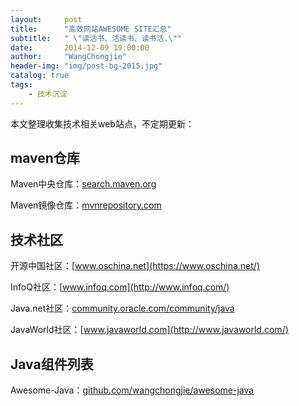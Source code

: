 ```yaml
---
layout:     post
title:      "高效网站AWESOME SITE汇总"
subtitle:   " \"读活书、活读书、读书活.\""
date:       2014-12-09 19:00:00
author:     "WangChongjie"
header-img: "img/post-bg-2015.jpg"
catalog: true
tags:
    - 技术沉淀
---
```

本文整理收集技术相关web站点，不定期更新：

## maven仓库

  Maven中央仓库：[search.maven.org](http://search.maven.org/)
  
  Maven镜像仓库：[mvnrepository.com](http://mvnrepository.com/)

## 技术社区

  开源中国社区：[www.oschina.net](https://www.oschina.net/)
  
  InfoQ社区：[www.infoq.com](http://www.infoq.com/)
  
  Java.net社区：[community.oracle.com/community/java](https://community.oracle.com/community/java)
  
  JavaWorld社区：[www.javaworld.com](http://www.javaworld.com/)
  
## Java组件列表
  
  Awesome-Java：[github.com/wangchongjie/awesome-java](https://github.com/wangchongjie/awesome-java)